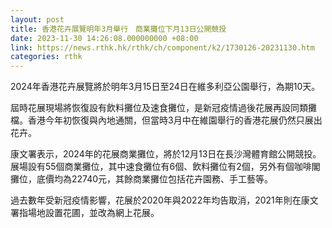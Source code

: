 ```yaml
---
layout: post
title: 香港花卉展覽明年3月舉行　商業攤位下月13日公開競投
date: 2023-11-30 14:26:08.000000000 +08:00
link: https://news.rthk.hk/rthk/ch/component/k2/1730126-20231130.htm
categories: rthk
---
```


2024年香港花卉展覽將於明年3月15日至24日在維多利亞公園舉行，為期10天。

屆時花展現場將恢復設有飲料攤位及速食攤位，是新冠疫情過後花展再設同類攤檔。香港今年初恢復與內地通關，但當時3月中在維園舉行的香港花展仍然只展出花卉。

康文署表示，2024年的花展商業攤位，將於12月13日在長沙灣體育館公開競投。展場設有55個商業攤位，其中速食攤位有6個、飲料攤位有2個，另外有個咖啡閣攤位，底價均為22740元，其餘商業攤位包括花卉園務、手工藝等。

過去數年受新冠疫情影響，花展於2020年與2022年均告取消，2021年則在康文署指場地設置花圃，並改為網上花展。
